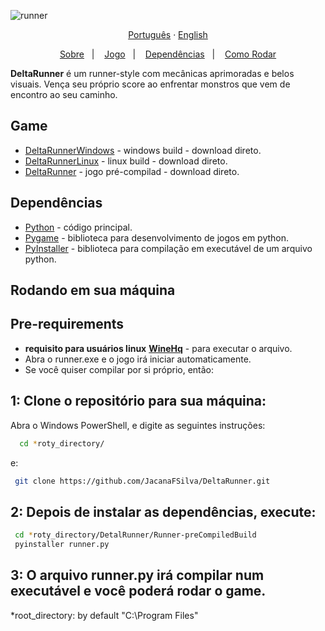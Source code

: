 ![runner](https://github.com/JacanaFSilva/DeltaRunner/assets/67348567/945d52f9-b19a-4dfa-8c56-cc2cb88e0bb9)


<div align="center">
  <a href="README-pt.md">Português</a>
  ·
  <a href="README.md">English</a>
</div>
  
<p align="center">
  <a href="#about">Sobre</a>&nbsp;&nbsp;&nbsp;|&nbsp;&nbsp;&nbsp;
  <a href="#live-server">Jogo</a>&nbsp;&nbsp;&nbsp;|&nbsp;&nbsp;&nbsp;
  <a href="#dependencies">Dependências</a>&nbsp;&nbsp;&nbsp;|&nbsp;&nbsp;&nbsp;
  <a href="#execute">Como Rodar</a>
</p>

<a id="about"></a>
**DeltaRunner**  é um runner-style com mecânicas aprimoradas e belos visuais. Vença seu próprio score ao enfrentar monstros que vem de encontro ao seu caminho.
        
<a id="live-server"></a>

## Game
- [DeltaRunnerWindows](https://github.com/JacanaFSilva/DeltaRunner/archive/refs/heads/windowsBuild.zip) - windows build - download direto.
- [DeltaRunnerLinux](https://github.com/JacanaFSilva/DeltaRunner/archive/refs/heads/linuxBuild.zip) - linux build - download direto.
- [DeltaRunner](https://github.com/JacanaFSilva/DeltaRunner/archive/refs/heads/main.zip) - jogo pré-compilad - download direto.

<a id="dependencies"></a>

## Dependências

- [Python](https://www.python.org/) - código principal.
- [Pygame](https://www.pygame.org/news) - biblioteca para desenvolvimento de jogos em python.
- [PyInstaller](https://pypi.org/project/pyinstaller/) - biblioteca para compilação em executável de um arquivo python.

<a id="execute"></a>

## Rodando em sua máquina

<h2><strong>Pre-requirements</strong></h2>

- **requisito para usuários linux** **[WineHq](https://wiki.winehq.org/Download)** - para executar o arquivo.
- Abra o runner.exe e o jogo irá iniciar automaticamente.
- Se você quiser compilar por si próprio, então:

## 1: Clone o repositório para sua máquina:

Abra o Windows PowerShell, e digite as seguintes instruções:

```sh
  cd *roty_directory/
```
e:
```sh
 git clone https://github.com/JacanaFSilva/DeltaRunner.git
```

## 2: Depois de instalar as dependências, execute:

```sh
 cd *roty_directory/DetalRunner/Runner-preCompiledBuild
 pyinstaller runner.py
```

## 3: O arquivo runner.py irá compilar num executável e você poderá rodar o game.

*root_directory: by default "C:\Program Files"
<!--<h1 align="center">
  <img alt="Runner" src="public/images/logo.svg" height="100px" />
    <br>Runner, faster than sanic<br/>
</h1>
-->
